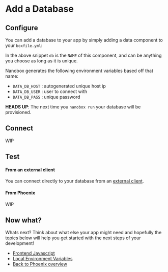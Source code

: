 # Add a Database

## Configure
You can add a database to your app by simply adding a data component to your `boxfile.yml`:

<div class="meta" data-class="snippet" data-optional-components="postgres,mysql,mongo" ></div>

In the above snippet `db` is the `NAME` of this component, and can be anything you choose as long as it is unique.

Nanobox generates the following environment variables based off that name:

* `DATA_DB_HOST` : autogenerated unique host ip
* `DATA_DB_USER` : user to connect with
* `DATA_DB_PASS` : unique password

**HEADS UP**: The next time you `nanobox run` your database will be provisioned.

## Connect
WIP

## Test

#### From an external client
You can connect directly to your database from an <a href="https://docs.nanobox.io/data-management/managing-local-data/" target="\_blank">external client</a>.

#### From Phoenix
WIP

## Now what?
Whats next? Think about what else your app might need and hopefully the topics below will help you get started with the next steps of your development!

* [Frontend Javascript](/elixir/phoenix/frontend-javascript)
* [Local Environment Variables](/elixir/phoenix/local-evars)
* [Back to Phoenix overview](/elixir/phoenix)
